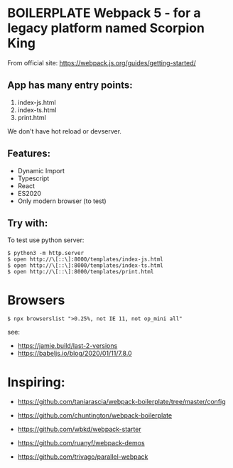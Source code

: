 # BOILERPLATE Webpack 5 - for a legacy platform named Scorpion King

From official site: https://webpack.js.org/guides/getting-started/

## App has many entry points:

1. index-js.html
2. index-ts.html
3. print.html

We don't have hot reload or devserver.

## Features:

- Dynamic Import
- Typescript
- React
- ES2020
- Only modern browser (to test)

## Try with:

To test use python server:

````console
$ python3 -m http.server
$ open http://\[::\]:8000/templates/index-js.html
$ open http://\[::\]:8000/templates/index-ts.html
$ open http://\[::\]:8000/templates/print.html
````

# Browsers

````console
$ npx browserslist ">0.25%, not IE 11, not op_mini all"
````

see:
- https://jamie.build/last-2-versions
- https://babeljs.io/blog/2020/01/11/7.8.0

# Inspiring:

- https://github.com/taniarascia/webpack-boilerplate/tree/master/config

- https://github.com/chuntington/webpack-boilerplate
- https://github.com/wbkd/webpack-starter

- https://github.com/ruanyf/webpack-demos
- https://github.com/trivago/parallel-webpack
